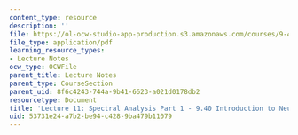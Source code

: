 ```yaml
---
content_type: resource
description: ''
file: https://ol-ocw-studio-app-production.s3.amazonaws.com/courses/9-40-introduction-to-neural-computation-spring-2018/53731e24a7b2be94c4289ba479b11079_MIT9_40S18_Lec11.pdf
file_type: application/pdf
learning_resource_types:
- Lecture Notes
ocw_type: OCWFile
parent_title: Lecture Notes
parent_type: CourseSection
parent_uid: 8f6c4243-744a-9b41-6623-a021d0178db2
resourcetype: Document
title: 'Lecture 11: Spectral Analysis Part 1 - 9.40 Introduction to Neural Computation'
uid: 53731e24-a7b2-be94-c428-9ba479b11079
---
```

